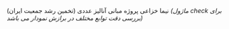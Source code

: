 
نیما خزاعی 
پروژه مبانی آنالیز عددی (تخمین رشد جمعیت ایران) 
*(ماژول check برای بررسی دقت توابع مختلف در برازش نمودار می باشد)*
